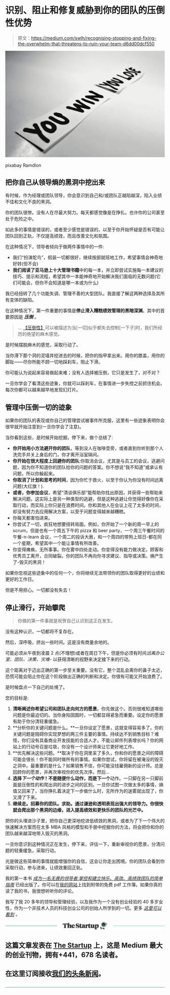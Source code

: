 # 识别、阻止和修复威胁到你的团队的压倒性优势

> 原文：<https://medium.com/swlh/recognising-stopping-and-fixing-the-overwhelm-that-threatens-to-ruin-your-team-d6dd00dcf550>

![](img/3f6714cdd7db4791ecb264dc26d2abb0.png)

pixabay Ramdlon

## 把你自己从领导熵的黑洞中挖出来

有时候，作为经理或团队领导，你会意识到自己和/或团队正越陷越深，陷入业绩不佳和文化不良的黑洞。

你的团队很惨。没有人在尽最大努力。每天都感觉像是在挣扎。也许你的公司甚至处于危险之中。

如此多的事情是错误的，或者至少感觉是错误的，以至于你开始怀疑是否有可能让团队回到正轨，不仅提高绩效，而且改善文化和氛围。

在这种情况下，领导者倾向于做两件事情中的一件:

*   我们“扮演鸵鸟”，假装一切都很好，继续按部就班地工作，希望事情会神奇地好转(但不会)
*   **我们阅读了亚马逊上十大管理书籍**中的每一本，并立即尝试实施每一本建议的技巧、提示和流程，希望其中一本能神奇地开始解决我们面临的无数问题(它们可能会，但你不会知道是哪一本或为什么)

我已经扭转了几个功能失调、管理不善的大型团队。我直接了解这两种选择及其所有变体的缺陷。

在这种情况下，第一件重要的事情是**停止滑入糟糕绩效管理的黑暗深渊**。其中的首要原因是 ***压倒*** 。

> … [【压倒性】](https://www.dailywritingtips.com/overwhelm-is-a-verb-isnt-it/)可以被描述为当[一切]似乎都失去控制[一下子]时，我们所经历的绝望的麻木感觉。

是时候摆脱麻木的感觉，采取行动了。

当你滑下那个洞的泥墙并挖进去的时候，把你的指甲拿出来。用你的膝盖，用你的脚趾——尽你所能不顾一切地踩刹车，阻止下滑。

你可能认为说起来容易做起来难；没有人选择被压倒，它只是发生了，对不对？

一旦你学会了看清这些迹象，你就可以踩刹车，在事情进一步失控之前抓住机会。每次你都可以越来越早地发现幻灯片。

## 管理中压倒一切的迹象

如果你的团队的表现或你自己的管理尝试被事件所克服，这里有一些迹象表明你会很早就开始注意到(一旦你学会了注意)。

当你看到这些，是时候开始挖掘，停下来，做个总结了:

*   **你开始用小方法避开你的团队**，等到没人在咖啡壶旁，或者直到你听到那个人洗完手并关上身后的门，你才离开浴室隔间。
*   **你开始在很大程度上回避你的团队**:你取消会议，尤其是与员工的会议，逃避问题，因为你不知道你的团队给你的问题的答案。你不想说“我不知道”或承认有问题，所以你躲起来。
*   **你取消了计划和思考的时间**，因为你忙于救火，以至于你认为你没有时间远离问题(大红旗！).
*   **或者，你参加会议**，希望“清谈俱乐部”能帮助你找出原因，并获得一些帮助来解决问题。这实际上是另一种类型的逃避，但是这种逃避让你觉得好像你在采取行动，而实际上你只是在浪费时间。你和其他人在会议上花了太多的时间，却没有努力去应用解决方案，以至于问题变得越来越糟糕。
*   你每天都害怕进来。
*   你尝试了一切，疯狂地想要扭转局面。例如，你开始了一个新的周一早上的 scrum，但是也有一个周五下午的 pizza 和 beer party，一个周三午餐时间的午餐-n-learn 会议，一个周二的投诉大赦，和一个周四的带狗上班日-都在同一个星期，希望其中一个能让事情有所改善。
*   你变得瘫痪，无所事事。你在雾中四处走动。你变得没有能力做决定。顾客和优秀员工离开，合同破裂。你的团队不再向你寻求建议、指导或决策。熵产生了-毁灭的黑洞！

如果你忽视这些迹象中的任何一个，你将继续无法带领你的团队取得更好的业绩和更好的工作日。

但是不用担心。一切都没有失去！

## 停止滑行，开始攀爬

> 你做的第一件事就是祝贺自己认识到这正在发生。

没有这种认识，一切都将不复存在。

然后，深呼吸，挤出一些时间。这是没有商量余地的。

可能必须从午夜到凌晨 2 点(不理想)或者在周日下午，但是你必须有时间*远离办公室、团队、决策、灾难-* 以获得清晰的视野来决定接下来的行动。

这个距离对于迈出正确的第一步至关重要。没有它，整个混乱会离你的鼻子太近，恐慌可能会阻止你在这个阶段做出正确的判断和决定。你很有可能又开始浪费了。

是时候盘点一下自己的处境了。

您的目标是:

1.  **清晰阐述你希望公司和团队走向何方的愿景**。你先做这个。否则很难知道哪些问题是你最迫切的。当你身陷囹圄时，一切都显得紧急而重要。设定你的愿景有助于你分清轻重缓急。
2.  **分析你的关键问题是什么。**一旦你设定了愿景，这就变得容易多了。你的关键问题是阻碍你实现梦想的两三件主要的事情。持续达不到销售目标？难怪，你们没有具备商业开发技能的合适人才。不能让邮件列表增长吗？你的网站上的行动号召是垃圾，你没有一个设计师来让它更好地工作。
3.  **优先解决这些问题。**取决于你在洞里呆了多久，你和你的愿景之间的障碍可能会很长！你不能同时做所有的事情。如果你尝试，你将留在被淹没的毁灭之洞中。最重要的是什么？如果销售不佳，你可能没钱雇佣新的设计师。总是回顾你的愿景，并再次审视你的优先次序。然后…
4.  **选择*下一个动作*！**不是随便什么动作，而是**下一个**动作。一只脚在另一只脚前面是压倒性的和爬出洞的进步之间的区别。一旦你试图一次做太多的事情，熵值又回来了，当你挣扎着决定下一步做什么时，无所作为的迷雾就出现了，你又滑了下来。
5.  **继续走。招募你的团队。求助。通过谦逊和透明表现出强大的领导力。你很快就会爬出那个黑洞的边缘，进入提高绩效和更快乐的团队的光芒中。**

把你的头埋进沙子里，把你自己更深地挖进低绩效的黑洞，或者为了下一个伟大的快速解决方案而在太多 MBA 风格的模型和手册中挖掘你的方法，将会把你和你的团队越来越深地带入毁灭的黑洞。

一旦你意识到这种情况正在发生，停下来，评估一下，重新审视你的愿景，分清问题的轻重缓急，采取行动。

光是做这些简单的事情就能增强你的自信，这会让你走出困境。你的团队会看到你采取行动，参与进来，让绩效重回正轨。

我的第一本书 [*成为一名无畏的领导者:掌控和建立快乐、高效、高绩效团队的简单指南*](https://www.amazon.co.uk/Becoming-Fearless-Leader-productive-performing-ebook/dp/B07B4HBYQQ/ref=sr_1_1?ie=UTF8&qid=1520359967&sr=8-1&keywords=shassere) 已经出版了。你可以在[我的网站](https://www.elizabethshassere.com/)上找到附带的免费 pdf 工作簿。如果你真的读了我的书，我很想听听你的评论。

我写了我 20 多年的领导和管理经验，以及我作为一个没有创业经验的 40 多岁女性，作为一个非技术人员的科技创业公司的创始人所学到的一切。更多 [*这里可以看到*](/@eshassere) *。*

[![](img/308a8d84fb9b2fab43d66c117fcc4bb4.png)](https://medium.com/swlh)

## 这篇文章发表在 [The Startup](https://medium.com/swlh) 上，这是 Medium 最大的创业刊物，拥有+441，678 名读者。

## 在这里订阅接收[我们的头条新闻](https://growthsupply.com/the-startup-newsletter/)。

[![](img/b0164736ea17a63403e660de5dedf91a.png)](https://medium.com/swlh)